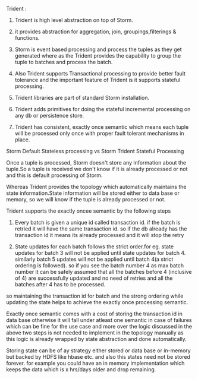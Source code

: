 Trident :

1. Trident is high level abstraction on top of Storm.

2. it provides abstraction for aggregation, join, groupings,filterings & functions.

3. Storm is event based processing and process the tuples as they get generated where as the Trident provides the capability 
   to group the tuple to batches and process the batch.
  
4. Also Trident supports Transactional processing to provide better fault tolerance and the important feature of Trident is it    supports stateful processing.

5. Trident libraries are part of standard Storm installation.

6. Trident adds primitives for doing the stateful incremental processing on any db or persistence store.

7. Trident has consistent, exactly once semantic which means each tuple will be processed only once with proper fault tolerant    mechanisms in place.


Storm Default Stateless processing vs Storm Trident Stateful Processing

Once a tuple is processed, Storm doesn't store any information about the tuple.So a tuple is received we don't know if it is 
already processed or not and this is default processing of Storm.

Whereas Trident provides the topology which automatically maintains the state information.State information will be stored either to data base or memory, so we will know if the tuple is already processed or not.


Trident supports the exactly oncee semantic by the following steps

1. Every batch is given a unique id called transaction id. if the batch is retried it will have the same transaction id. so if the db already has the transaction id it means its already processed and it will stop the retry

2. State updates for each batch follows the strict order.for eg. state updates for batch 3 will not be applied until state updates for batch 4. similarly batch 5 updates will not be applied until batch 4(a strict ordering is followed). so if you see the batch number 4 as max batch number it can be safely assumed that all the batches before 4 (inclusive of 4) are successfully updated and no need of retries and all the batches after 4 has to be processed.

so maintaining the transaction id for batch and the strong ordering while updating the state helps to achieve the exactly once processing semantic.

Exactly once semantic comes with a cost of storing the transaction id in data base otherwise it will fall under atleast one 
semantic in case of failures which can be fine for the use case and more over the logic discussed in the above two steps is not needed to implement in the topology manually as this logic is already wrapped by state abstraction and done automatically.

Storing state can be of ay strategy either stored  or data base or in-memory but backed by HDFS like hbase etc. and also this states need not be stored forever. for example you could have an in memory implementation which keeps the data which is x hrs/days older and drop remaining.






